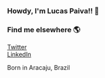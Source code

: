 ### Howdy, I'm Lucas Paiva!! 🤖







### Find me elsewhere 🌎

[Twitter](https://twitter.com/LuTechn) <br>
[LinkedIn](https://www.linkedin.com/in/lucaspaivaso/) <br>

 Born in Aracaju, Brazil
